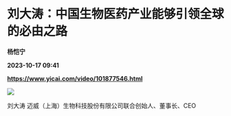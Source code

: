 # 刘大涛：中国生物医药产业能够引领全球的必由之路
**杨恺宁**

**2023-10-17 09:41**

**https://www.yicai.com/video/101877546.html**

![](http://imgcdn.yicai.com/vms-new/2023/10/8310ff86-410f-4b02-b98d-281871e50d75_ukov.jpg) 

刘大涛 迈威（上海）生物科技股份有限公司联合创始人、董事长、CEO